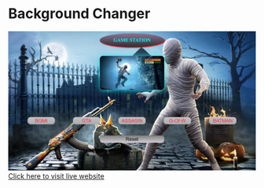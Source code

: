# Background Changer
![Live Preview](img/Screenshot%20(139).png)
[Click here to visit live website](https://icp-gaming-app.onrender.com)